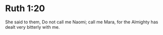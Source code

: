 # Ruth 1:20

She said to them, Do not call me Naomi; call me Mara, for the Almighty has dealt very bitterly with me.
